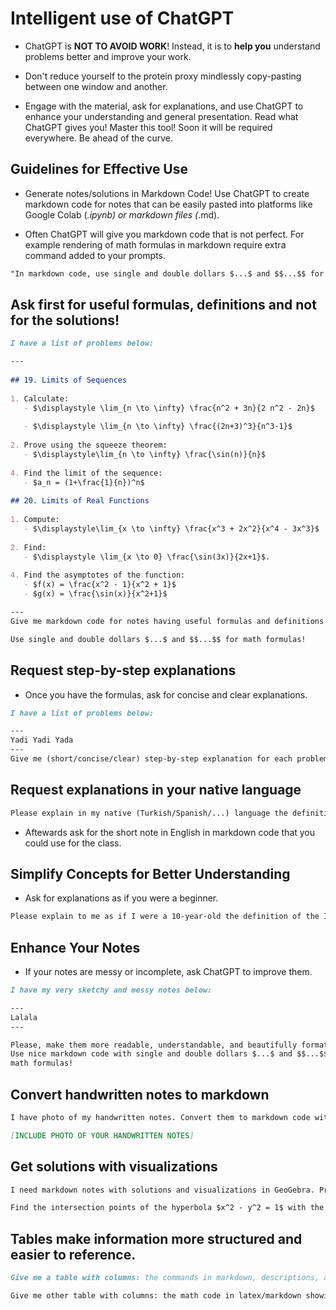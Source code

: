 # Intelligent use of ChatGPT

- ChatGPT is **NOT TO AVOID WORK**! Instead, it is to **help you** understand problems better and improve your work.

- Don't reduce yourself to the protein proxy mindlessly copy-pasting between one window and another.

- Engage with the material, ask for explanations, and use ChatGPT to enhance your understanding and general presentation. Read what ChatGPT gives you! Master this tool! Soon it will be required everywhere. Be ahead of the curve.

## Guidelines for Effective Use

- Generate notes/solutions in Markdown Code! Use ChatGPT to create markdown code for notes that can be easily pasted into platforms like Google Colab (*.ipynb) or markdown files (*.md).

- Often ChatGPT will give you markdown code that is not perfect. For example rendering of math formulas in markdown require extra command added to your prompts.

```markdown
"In markdown code, use single and double dollars $...$ and $$...$$ for math formulas!"
```

## Ask first for useful formulas, definitions and not for the solutions!

```markdown
I have a list of problems below:

---
 
## 19. Limits of Sequences
 
1. Calculate:
   - $\displaystyle \lim_{n \to \infty} \frac{n^2 + 3n}{2 n^2 - 2n}$
 
   - $\displaystyle \lim_{n \to \infty} \frac{(2n+3)^3}{n^3-1}$
 
2. Prove using the squeeze theorem:
   - $\displaystyle\lim_{n \to \infty} \frac{\sin(n)}{n}$
 
4. Find the limit of the sequence:
   - $a_n = (1+\frac{1}{n})^n$
 
## 20. Limits of Real Functions
 
1. Compute:
   - $\displaystyle\lim_{x \to \infty} \frac{x^3 + 2x^2}{x^4 - 3x^3}$
 
2. Find:
   - $\displaystyle \lim_{x \to 0} \frac{\sin(3x)}{2x+1}$.
 
4. Find the asymptotes of the function:
   - $f(x) = \frac{x^2 - 1}{x^2 + 1}$
   - $g(x) = \frac{\sin(x)}{x^2+1}$

---
Give me markdown code for notes having useful formulas and definitions assigned to each problem that will help me to solve these problems. 

Use single and double dollars $...$ and $$...$$ for math formulas!
```

## Request step-by-step explanations

 - Once you have the formulas, ask for concise and clear explanations.

```markdown
I have a list of problems below:

---
Yadi Yadi Yada 
---
Give me (short/concise/clear) step-by-step explanation for each problem. Write me note in markdown code using single and double dollars $...$ and $$...$$ for math formulas!
```

## Request explanations in your native language

```markdown
Please explain in my native (Turkish/Spanish/...) language the definition of the Derivative.
```

- Aftewards ask for the short note in English in markdown code that you could use for the class.

## Simplify Concepts for Better Understanding

- Ask for explanations as if you were a beginner.

```markdown
Please explain to me as if I were a 10-year-old the definition of the Integral.
```

## Enhance Your Notes
   - If your notes are messy or incomplete, ask ChatGPT to improve them.

```markdown
I have my very sketchy and messy notes below:

---
Lalala
---

Please, make them more readable, understandable, and beautifully formatted.
Use nice markdown code with single and double dollars $...$ and $$...$$ for
math formulas!
```

## Convert handwritten notes to markdown

```markdown
I have photo of my handwritten notes. Convert them to markdown code with single and double dollars $...$ and $$...$$ for math formulas! Check and correct the formulas if needed.

[INCLUDE PHOTO OF YOUR HANDWRITTEN NOTES]
```

## Get solutions with visualizations

```markdown
I need markdown notes with solutions and visualizations in GeoGebra. Provide step-by-step instructions for GeoGebra visualization.

Find the intersection points of the hyperbola $x^2 - y^2 = 1$ with the ellipse's line $x^2 + 4y^2 = 6$.
```

## Tables make information more structured and easier to reference.

```markdown
Give me a table with columns: the commands in markdown, descriptions, and examples.

Give me other table with columns: the math code in latex/markdown showing fractions, powers, integrals, derivatives, (and other basic math examples), descriptions, and examples.
``` 
